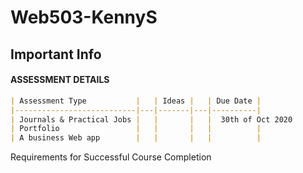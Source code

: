 # Web503-KennyS

## Important Info

#### ASSESSMENT DETAILS

```markdown
| Assessment Type           |   | Ideas |   | Due Date |
|---------------------------|---|-------|---|----------|
| Journals & Practical Jobs |   |       |   |  30th of Oct 2020        |
| Portfolio                 |   |       |   |          |
| A business Web app        |   |       |   |          |
```

Requirements for Successful Course Completion
